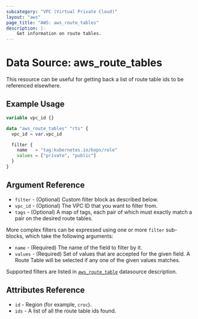 ```yaml
---
subcategory: "VPC (Virtual Private Cloud)"
layout: "aws"
page_title: "AWS: aws_route_tables"
description: |-
    Get information on route tables.
---
```


# Data Source: aws_route_tables

This resource can be useful for getting back a list of route table ids to be referenced elsewhere.

## Example Usage

```terraform
variable vpc_id {}

data "aws_route_tables" "rts" {
  vpc_id = var.vpc_id

  filter {
    name   = "tag:kubernetes.io/kops/role"
    values = ["private", "public"]
  }
}
```

## Argument Reference

* `filter` - (Optional) Custom filter block as described below.
* `vpc_id` - (Optional) The VPC ID that you want to filter from.
* `tags` - (Optional) A map of tags, each pair of which must exactly match
  a pair on the desired route tables.

More complex filters can be expressed using one or more `filter` sub-blocks,
which take the following arguments:

* `name` - (Required) The name of the field to filter by it.
* `values` - (Required) Set of values that are accepted for the given field.
  A Route Table will be selected if any one of the given values matches.

Supported filters are listed in [`aws_route_table`][tf-route-table] datasource description.

## Attributes Reference

* `id` - Region (for example, `croc`).
* `ids` - A list of all the route table ids found.

[tf-route-table]: route_table.html 
